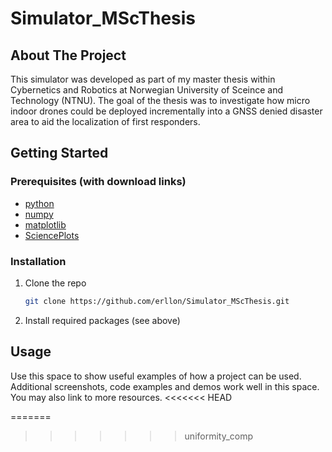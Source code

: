 # Simulator_MScThesis

<!-- PROJECT SHIELDS -->
<!--
*** I'm using markdown "reference style" links for readability.
*** Reference links are enclosed in brackets [ ] instead of parentheses ( ).
*** See the bottom of this document for the declaration of the reference variables
*** for contributors-url, forks-url, etc. This is an optional, concise syntax you may use.
*** https://www.markdownguide.org/basic-syntax/#referenc
e-style-links
-->

<!-- ABOUT THE PROJECT -->
## About The Project
This simulator was developed as part of my master thesis within Cybernetics and Robotics at Norwegian University of Sceince and Technology (NTNU). The goal of the thesis was to investigate how micro indoor drones could be deployed incrementally into a GNSS denied disaster area to aid the localization of first responders.

<!-- GETTING STARTED -->
## Getting Started

### Prerequisites (with download links)
* [python](https://www.python.org/downloads/)
* [numpy](https://pypi.org/project/numpy/)
* [matplotlib](https://pypi.org/project/matplotlib/)
* [SciencePlots](https://pypi.org/project/SciencePlots/)

### Installation

1. Clone the repo
   ```sh
   git clone https://github.com/erllon/Simulator_MScThesis.git
   ```
2. Install required packages (see above)

<!-- USAGE EXAMPLES -->
## Usage

Use this space to show useful examples of how a project can be used. Additional screenshots, code examples and demos work well in this space. You may also link to more resources.
<<<<<<< HEAD

=======
>>>>>>> uniformity_comp
